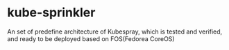 # kube-sprinkler
An set of predefine architecture of Kubespray, which is tested and verified, and ready to be deployed based on FOS(Fedorea CoreOS)
